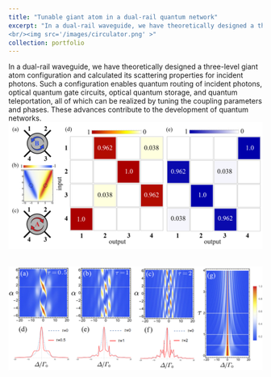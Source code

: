 ```yaml
---
title: "Tunable giant atom in a dual-rail quantum network"
excerpt: "In a dual-rail waveguide, we have theoretically designed a three-level giant atom configuration and calculated its scattering properties for incident photons. Such a configuration enables quantum routing of incident photons, optical quantum gate circuits, optical quantum storage, and quantum teleportation, all of which can be realized by tuning the coupling parameters and phases. These advances contribute to the development of quantum networks.
<br/><img src='/images/circulator.png' >"
collection: portfolio
---
```


In a dual-rail waveguide, we have theoretically designed a three-level giant atom configuration and calculated its scattering properties for incident photons. Such a configuration enables quantum routing of incident photons, optical quantum gate circuits, optical quantum storage, and quantum teleportation, all of which can be realized by tuning the coupling parameters and phases. These advances contribute to the development of quantum networks.
<br/><img src='/images/circulator.png' >

<br/><img src='/images/nonmarkovin.png' >